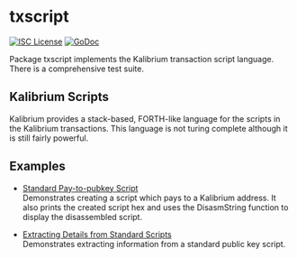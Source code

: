 txscript
========

[![ISC License](http://img.shields.io/badge/license-ISC-blue.svg)](https://choosealicense.com/licenses/isc/)
[![GoDoc](https://godoc.org/github.com/Kalibriumnet/Kalibrium/txscript?status.png)](http://godoc.org/github.com/Kalibriumnet/Kalibrium/txscript)

Package txscript implements the Kalibrium transaction script language. There is
a comprehensive test suite.

## Kalibrium Scripts

Kalibrium provides a stack-based, FORTH-like language for the scripts in
the Kalibrium transactions. This language is not turing complete
although it is still fairly powerful. 

## Examples

* [Standard Pay-to-pubkey Script](http://godoc.org/github.com/Kalibriumnet/Kalibrium/txscript#example-PayToAddrScript)  
  Demonstrates creating a script which pays to a Kalibrium address. It also
  prints the created script hex and uses the DisasmString function to display
  the disassembled script.

* [Extracting Details from Standard Scripts](http://godoc.org/github.com/Kalibriumnet/Kalibrium/txscript#example-ExtractPkScriptAddrs)  
  Demonstrates extracting information from a standard public key script.
